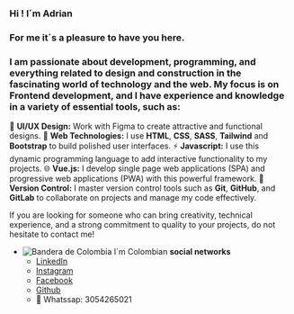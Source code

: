 ### Hi ! I´m Adrian

### For me it´s a pleasure to have you here.

### I am passionate about development, programming, and everything related to design and construction in the fascinating world of technology and the web. My focus is on Frontend development, and I have experience and knowledge in a variety of essential tools, such as:

🎨 **UI/UX Design:** Work with Figma to create attractive and functional designs.
🚀 **Web Technologies:** I use **HTML**, **CSS**, **SASS**, **Tailwind** and **Bootstrap** to build polished user interfaces.
⚡ **Javascript:** I use this dynamic programming language to add interactive functionality to my projects.
🌐 **Vue.js:** I develop single page web applications (SPA) and progressive web applications (PWA) with this powerful framework.
🔗 **Version Control:** I master version control tools such as **Git**, **GitHub**, and **GitLab** to collaborate on projects and manage my code effectively.

If you are looking for someone who can bring creativity, technical experience, and a strong commitment to quality to your projects, do not hesitate to contact me!

- ![Bandera de Colombia](ruta/al/imagen/bandera-colombia.png) I´m Colombian
**social networks** 
  - [LinkedIn](https://www.linkedin.com/in/adrian-ospina/)
  - [Instagram](https://www.instagram.com/ospina.1997/)
  - [Facebook](https://web.facebook.com/adrian.ospina.524?locale=es_LA)
  - [Github](https://github.com/Adrian97G)
  - 📱 Whatssap: 3054265021


